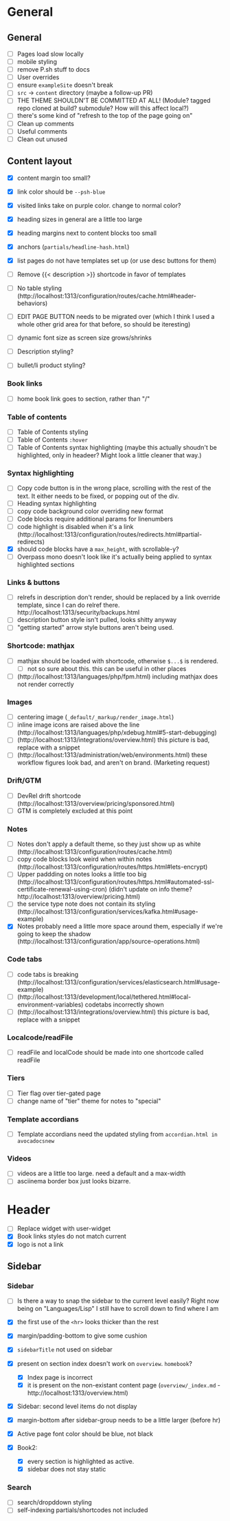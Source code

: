 # General

## General

- [ ] Pages load slow locally
- [ ] mobile styling
- [ ] remove P.sh stuff to docs
- [ ] User overrides
- [ ] ensure `exampleSite` doesn't break
- [ ] `src` -> `content` directory (maybe a follow-up PR)
- [ ] THE THEME SHOULDN'T BE COMMITTED AT ALL! (Module? tagged repo cloned at build? submodule? How will this affect local?)
- [ ] there's some kind of "refresh to the top of the page going on"
- [ ] Clean up comments
- [ ] Useful comments
- [ ] Clean out unused

## Content layout

- [x] content margin too small?
- [x] link color should be `--psh-blue`
- [x] visited links take on purple color. change to normal color?
- [x] heading sizes in general are a little too large
- [x] heading margins next to content blocks too small
- [x] anchors (`partials/headline-hash.html`)
- [x] list pages do not have templates set up (or use desc buttons for them)

- [ ] Remove {{< description >}} shortcode in favor of templates
- [ ] No table styling (http://localhost:1313/configuration/routes/cache.html#header-behaviors)
- [ ] EDIT PAGE BUTTON needs to be migrated over (which I think I used a whole other grid area for that before, so should be iteresting)

- [ ] dynamic font size as screen size grows/shrinks
- [ ] Description styling?
- [ ] bullet/li product styling?

### Book links 

- [ ] home book link goes to section, rather than "/"

### Table of contents

- [ ] Table of Contents styling
- [ ] Table of Contents `:hover`
- [ ] Table of Contents syntax highlighting (maybe this actually shoudn't be highlighted, only in headeer? Might look a little cleaner that way.)

### Syntax highlighting

- [ ] Copy code button is in the wrong place, scrolling with the rest  of the text. It either  needs to be fixed, or popping out of the div.
- [ ] Heading syntax highlighting
- [ ] copy code background color overriding new format
- [ ] Code blocks require additional params for linenumbers
- [ ] code highlight is disabled when it's a link (http://localhost:1313/configuration/routes/redirects.html#partial-redirects)
- [x] should code blocks have a `max_height`, with scrollable-y?
- [ ] Overpass mono doesn't look like it's actually being applied to syntax highlighted sections

### Links & buttons

- [ ] relrefs in description don't render, should be replaced by a link override template, since I can do relref there. http://localhost:1313/security/backups.html
- [ ] description button style isn't pulled, looks shitty anyway
- [ ] "getting started" arrow style buttons aren't being used.

### Shortcode: mathjax

- [ ] mathjax should be loaded with shortcode, otherwise `$...$` is rendered.
    - [ ] not so sure about this. this can be useful in other places
- [ ] (http://localhost:1313/languages/php/fpm.html) including mathjax does not render correctly

### Images

- [ ] centering image (`_default/_markup/render_image.html`)
- [ ] inline image icons are raised above the line (http://localhost:1313/languages/php/xdebug.html#5-start-debugging)
- [ ] (http://localhost:1313/integrations/overview.html) this picture is bad, replace with a snippet
- [ ] (http://localhost:1313/administration/web/environments.html) these workflow figures look bad, and aren't on brand. (Marketing request)

### Drift/GTM

- [ ] DevRel drift shortcode (http://localhost:1313/overview/pricing/sponsored.html)
- [ ] GTM is completely excluded at this point

### Notes

- [ ] Notes don't apply a default theme, so they just show up as white (http://localhost:1313/configuration/routes/cache.html)
- [ ] copy code blocks look weird when within notes (http://localhost:1313/configuration/routes/https.html#lets-encrypt)
- [ ] Upper paddding on notes looks a little too big (http://localhost:1313/configuration/routes/https.html#automated-ssl-certificate-renewal-using-cron) (didn't update  on info theme? http://localhost:1313/overview/pricing.html)
- [ ] the service type note does not contain its styling (http://localhost:1313/configuration/services/kafka.html#usage-example)
- [x] Notes probably need a little more space around them, especially if we're going to keep the shadow (http://localhost:1313/configuration/app/source-operations.html)

### Code tabs

- [ ] code tabs is breaking (http://localhost:1313/configuration/services/elasticsearch.html#usage-example)
- [ ] (http://localhost:1313/development/local/tethered.html#local-environment-variables) codetabs incorrectly shown
- [ ] (http://localhost:1313/integrations/overview.html) this picture is bad, replace with a snippet

### Localcode/readFile

- [ ] readFile and localCode should be made into one shortcode called readFile

### Tiers

- [ ] Tier flag over tier-gated page
- [ ] change name of "tier" theme for notes to "special"

### Template accordians

- [ ] Template accordians need the updated styling from `accordian.html in avocadocsnew`

### Videos

- [ ] videos are a little too large. need a default and a max-width
- [ ] asciinema border box just looks bizarre.

# Header

- [ ] Replace widget with user-widget
- [x] Book links styles do not match current
- [x] logo is not a link

## Sidebar

### Sidebar

- [ ] Is there a way to snap the sidebar to the current level easily? Right now being on "Languages/Lisp" I still have to scroll down to find where I am

- [x] the first use of the `<hr>` looks thicker than the rest
- [x] margin/padding-bottom to give some cushion
- [x] `sidebarTitle` not used on sidebar
- [x] present on section index doesn't work on `overview`. `homebook`?
    - [x] Index page is incorrect
    - [x] it is present on the non-existant content page (`overview/_index.md` - http://localhost:1313/overview.html)
- [x] Sidebar: second level items do not display
- [x] margin-bottom after sidebar-group needs to be a little larger (before hr)
- [x] Active page font color should be blue, not black
- [x] Book2:
  - [x] every section is highlighted as active.
  - [x] sidebar does not stay static

### Search

- [ ] search/dropddown styling
- [ ] self-indexing partials/shortcodes not included
